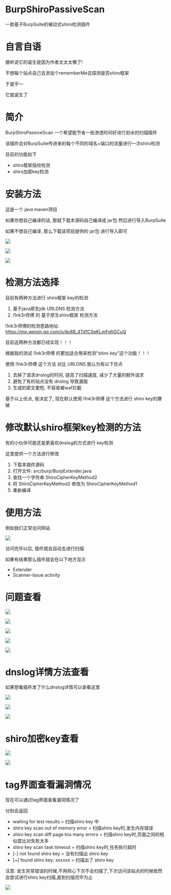 # BurpShiroPassiveScan
一款基于BurpSuite的被动式shiro检测插件

# 自言自语
据听说它的诞生是因为作者太太太懒了!

不想每个站点自己去添加个rememberMe去探测是否shiro框架

于是乎～

它就诞生了

# 简介
BurpShiroPassiveScan 一个希望能节省一些渗透时间好进行划水的扫描插件

该插件会对BurpSuite传进来的每个不同的域名+端口的流量进行一次shiro检测

目前的功能如下
- shiro框架指纹检测
- shiro加密key检测

# 安装方法
这是一个 java maven项目

如果你想自己编译的话, 那就下载本源码自己编译成 jar包 然后进行导入BurpSuite

如果不想自己编译, 那么下载该项目提供的 jar包 进行导入即可

![](./Docs/images/1.png)

![](./Docs/images/2.png)

![](./Docs/images/3.png)

# 检测方法选择

目前有两种方法进行 shiro框架 key的检测

1. 基于java原生jdk URLDNS 检测方法
2. l1nk3r师傅 的 基于原生shiro框架 检测方法

l1nk3r师傅的检测思路地址: https://mp.weixin.qq.com/s/do88_4Td1CSeKLmFqhGCuQ

目前这两种方法都已经实现！！！

根据我的测试 l1nk3r师傅 的更加适合用来检测“shiro key”这个功能！！！

使用 l1nk3r师傅 这个方法 对比 URLDNS 我认为有以下优点

1. 去掉了请求dnslog的时间, 提高了扫描速度, 减少了大量的额外请求
2. 避免了有的站点没有 dnslog 导致漏报
3. 生成的密文更短, 不容易被waf拦截

基于以上优点, 我决定了, 现在默认使用 l1nk3r师傅 这个方法进行 shiro key的爆破

# 修改默认shiro框架key检测的方法

有的小伙伴可能还是更喜欢dnslog的方式进行 key检测

这里提供一个方法进行修改

1. 下载本插件源码
2. 打开文件: src/burp/BurpExtender.java
3. 查找一个字符串 ShiroCipherKeyMethod2
4. 将 ShiroCipherKeyMethod2 修改为 ShiroCipherKeyMethod1
5. 重新编译

# 使用方法
例如我们正常访问网站

![](./Docs/images/4.png)

访问完毕以后, 插件就会自动去进行扫描

如果有结果那么插件就会在以下地方显示
- Extender
- Scanner-Issue activity

# 问题查看

![](./Docs/images/5.png)

![](./Docs/images/6.png)

![](./Docs/images/7.png)

![](./Docs/images/8.png)

![](./Docs/images/9.png)

# dnslog详情方法查看
如果想看插件发了什么dnslog详情可以查看这里

![](./Docs/images/10.png)

![](./Docs/images/11.png)

![](./Docs/images/12.png)

# shiro加密key查看
![](./Docs/images/13.png)

![](./Docs/images/14.png)

# tag界面查看漏洞情况

现在可以通过tag界面查看漏洞情况了

分别会返回

- waiting for test results = 扫描shiro key 中
- shiro key scan out of memory error = 扫描shiro key时,发生内存错误
- shiro key scan diff page too many errors = 扫描shiro key时,页面之间的相似度比对失败太多
- shiro key scan task timeout = 扫描shiro key时,任务执行超时
- [-] not found shiro key = 没有扫描出 shiro key
- [+] found shiro key: xxxxxx = 扫描出了 shiro key

注意: 发生异常错误的时候,不用担心下次不会扫描了,下次访问该站点的时候依然会尝试进行shiro key扫描,直到扫描完毕为止

![](./Docs/images/15.png)